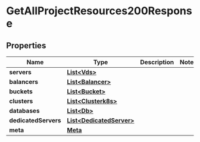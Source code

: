

# GetAllProjectResources200Response


## Properties

| Name | Type | Description | Notes |
|------------ | ------------- | ------------- | -------------|
|**servers** | [**List&lt;Vds&gt;**](Vds.md) |  |  |
|**balancers** | [**List&lt;Balancer&gt;**](Balancer.md) |  |  |
|**buckets** | [**List&lt;Bucket&gt;**](Bucket.md) |  |  |
|**clusters** | [**List&lt;Clusterk8s&gt;**](Clusterk8s.md) |  |  |
|**databases** | [**List&lt;Db&gt;**](Db.md) |  |  |
|**dedicatedServers** | [**List&lt;DedicatedServer&gt;**](DedicatedServer.md) |  |  |
|**meta** | [**Meta**](Meta.md) |  |  |



